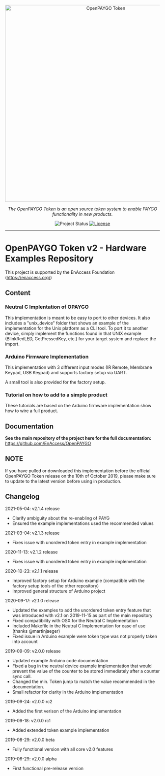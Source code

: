 <p align="center">
  <a href="https://github.com/EnAccess/OpenPAYGO-HW">
    <img
      src="https://enaccess.org/wp-content/uploads/2023/04/Open-PAYGO-Graphic-GitHub-2240-%C3%97-800-.svg"
      alt="OpenPAYGO Token"
      width="640"
    >
  </a>
</p>
<p align="center">
    <em>The OpenPAYGO Token is an open source token system to enable PAYGO functionality in new products.</em>
</p>
<p align="center">
  <img
    alt="Project Status"
    src="https://img.shields.io/badge/Project%20Status-stable-green"
  >
  <a href="https://github.com/EnAccess/OpenPAYGO-HW/blob/main/LICENSE" target="_blank">
    <img
      alt="License"
      src="https://img.shields.io/github/license/EnAccess/OpenPAYGO-HW"
    >
  </a>
</p>

---

# OpenPAYGO Token v2 - Hardware Examples Repository

This project is supported by the EnAccess Foundation (https://enaccess.org/)


## Content

### Neutral C Implentation of OPAYGO

This implementation is meant to be easy to port to other devices.
It also includes a "unix_device" folder that shows an example of the implementation for the Unix platform as a CLI tool.
To port it to another device, simply implement the functions found in that UNIX example (BlinkRedLED, GetPressedKey, etc.) for your target system and replace the import.

### Arduino Firmware Implementation

This implementation with 3 different input modes (IR Remote, Membrane Keypad, USB Keypad) and supports factory setup via UART.

A small tool is also provided for the factory setup.

### Tutorial on how to add to a simple product

These tutorials are based on the Arduino firmware implementation show how to wire a full product.


## Documentation

**See the main repository of the project here for the full documentation:** https://github.com/EnAccess/OpenPAYGO


## NOTE
If you have pulled or downloaded this implementation before the official OpenPAYGO Token release on the 10th of October 2019,
please make sure to update to the latest version before using in production.


## Changelog

2021-05-04: v2.1.4 release
- Clarify ambiguity about the re-enabling of PAYG
- Ensured the example implementations used the recommended values

2021-03-04: v2.1.3 release
- Fixes issue with unordered token entry in example implementation

2020-11-13: v2.1.2 release
- Fixes issue with unordered token entry in example implementation

2020-10-23: v2.1.1 release
- Improved factory setup for Arduino example (compatible with the factory setup tools of the other repository)
- Improved general structure of Arduino project

2020-09-17: v2.1.0 release
- Updated the examples to add the unordered token entry feature that was introduced with v2.1 on 2019-11-15 as part of the main repository
- Fixed compatibility with OSX for the Neutral C Implementation
- Included Makefile in the Neutral C Implementation for ease of use (thanks @martinjaeger)
- Fixed issue in Arduino example were token type was not properly taken into account

2019-09-09: v2.0.0 release
- Updated example Arduino code documentation
- Fixed a bug in the neutral device example implementation that would prevent the value of the counter to be stored immediately after a counter sync call.
- Changed the min. Token jump to match the value recommended in the documentation.
- Small refactor for clarity in the Arduino implementation

2019-09-24: v2.0.0 rc2
- Added the first verison of the Arduino implementation

2019-09-18: v2.0.0 rc1
- Added extended token example implementation

2019-08-29: v2.0.0 beta
- Fully functional version with all core v2.0 features

2019-06-29: v2.0.0 alpha
- First functional pre-release version
